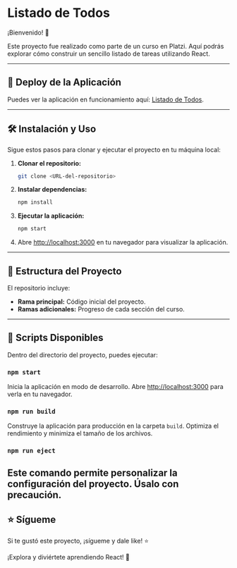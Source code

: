 # Listado de Todos

¡Bienvenido! 👋

Este proyecto fue realizado como parte de un curso en Platzi. Aquí podrás explorar cómo construir un sencillo listado de tareas utilizando React.

---

## 🚀 Deploy de la Aplicación

Puedes ver la aplicación en funcionamiento aquí: [Listado de Todos](https://lista-intro-react.vercel.app/).

---

## 🛠️ Instalación y Uso

Sigue estos pasos para clonar y ejecutar el proyecto en tu máquina local:

1. **Clonar el repositorio:**
   ```bash
   git clone <URL-del-repositorio>
   ```

2. **Instalar dependencias:**
   ```bash
   npm install
   ```

3. **Ejecutar la aplicación:**
   ```bash
   npm start
   ```

4. Abre [http://localhost:3000](http://localhost:3000) en tu navegador para visualizar la aplicación.

---

## 📂 Estructura del Proyecto

El repositorio incluye:

- **Rama principal:** Código inicial del proyecto.
- **Ramas adicionales:** Progreso de cada sección del curso.

---

## 📜 Scripts Disponibles

Dentro del directorio del proyecto, puedes ejecutar:

### `npm start`
Inicia la aplicación en modo de desarrollo. Abre [http://localhost:3000](http://localhost:3000) para verla en tu navegador.

### `npm run build`
Construye la aplicación para producción en la carpeta `build`. Optimiza el rendimiento y minimiza el tamaño de los archivos.

### `npm run eject`
Este comando permite personalizar la configuración del proyecto. **Úsalo con precaución.**
---
## ⭐ Sígueme 

Si te gustó este proyecto, ¡sígueme y dale like! ⭐

¡Explora y diviértete aprendiendo React! 🚀
